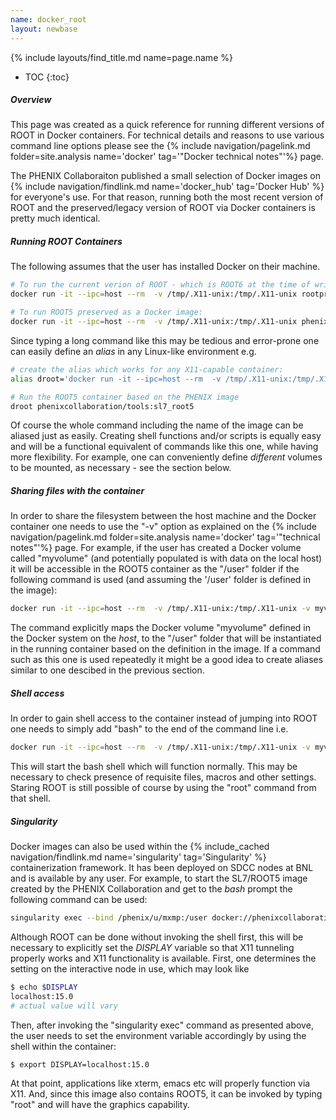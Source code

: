 ```yaml
---
name: docker_root
layout: newbase
---
```

{% include layouts/find_title.md name=page.name %}
* TOC
{:toc}
##### Overview

This page was created as a quick reference for running different versions
of ROOT in Docker containers. For technical details and reasons to use various
command line options please see the
{% include navigation/pagelink.md folder=site.analysis name='docker' tag='"Docker technical notes"'%} page.

The PHENIX Collaboraiton published a small selection of Docker images on
{% include navigation/findlink.md name='docker_hub' tag='Docker Hub' %} for everyone's use. For that
reason, running both the most recent version of ROOT and the preserved/legacy version of ROOT via Docker
containers is pretty much identical.

##### Running ROOT Containers
The following assumes that the user has installed Docker on their machine.
```bash
# To run the current verion of ROOT - which is ROOT6 at the time of writing:
docker run -it --ipc=host --rm  -v /tmp/.X11-unix:/tmp/.X11-unix rootproject/root

# To run ROOT5 preserved as a Docker image:
docker run -it --ipc=host --rm  -v /tmp/.X11-unix:/tmp/.X11-unix phenixcollaboration/tools:sl7_root5
```
Since typing a long command like this may be tedious and error-prone one can easily define an
*alias* in any Linux-like environment e.g.
```bash
# create the alias which works for any X11-capable container:
alias droot='docker run -it --ipc=host --rm  -v /tmp/.X11-unix:/tmp/.X11-unix '

# Run the ROOT5 container based on the PHENIX image
droot phenixcollaboration/tools:sl7_root5
```
Of course the whole command including the name of the image can be aliased just as easily.
Creating shell functions and/or scripts is equally easy and will be a functional equivalent
of commands like this one, while having more flexibility. For example, one can conveniently
define *different* volumes to be mounted, as necessary - see the section below.

##### Sharing files with the container
In order to share the filesystem between the host machine and the Docker container one
needs to use the "-v" option as explained on the
{% include navigation/pagelink.md folder=site.analysis name='docker' tag='"technical notes"'%} page.
For example, if the user has created a Docker volume called "myvolume" (and potentially
populated is with data on the local host) it will be accessible in the ROOT5 container as the "/user"
folder if the following command is used (and assuming the '/user' folder is defined in the image):
```bash
docker run -it --ipc=host --rm  -v /tmp/.X11-unix:/tmp/.X11-unix -v myvolume:/user phenixcollaboration/tools:sl7_root5
```
The command explicitly maps the Docker volume "myvolume" defined in the Docker system on the *host*,
to the "/user" folder that will be instantiated in the running container based on the definition
in the image.
If a command such as this one is used repeatedly it might be a good idea to create aliases similar to one descibed
in the previous section.

##### Shell access
In order to gain shell access to the container instead of jumping into ROOT one
needs to simply add "bash" to the end of the command line i.e.
```bash
docker run -it --ipc=host --rm  -v /tmp/.X11-unix:/tmp/.X11-unix -v myvolume:/user phenixcollaboration/tools:sl7_root5 bash
```
This will start the bash shell which will function normally. This may be necessary to check presence of requisite
files, macros and other settings. Staring ROOT is still possible of course by using the "root" command from that shell.

##### Singularity
Docker images can also be used within the
{% include_cached navigation/findlink.md name='singularity' tag='Singularity' %}
containerization framework. It has been deployed on SDCC nodes at BNL and is available
by any user. For example, to start the SL7/ROOT5 image created by the PHENIX Collaboration
and get to the *bash* prompt the following command can be used:
```bash
singularity exec --bind /phenix/u/mxmp:/user docker://phenixcollaboration/tools:sl7_root5 bash
```
Although ROOT can be done without invoking the shell first, this will be necessary to explicitly
set the *DISPLAY* variable so that X11 tunneling properly works and X11 functionality is available.
First, one determines the setting on the interactive node in use, which may look like
```bash
$ echo $DISPLAY
localhost:15.0
# actual value will vary
```
Then, after invoking the "singularity exec" command as presented above, the user needs to
set the environment variable accordingly by using the shell within the container:
```bash
$ export DISPLAY=localhost:15.0
```
At that point, applications like xterm, emacs etc will properly function via X11.
And, since this image also contains ROOT5, it can be invoked by typing "root"
and will have the graphics capability.
